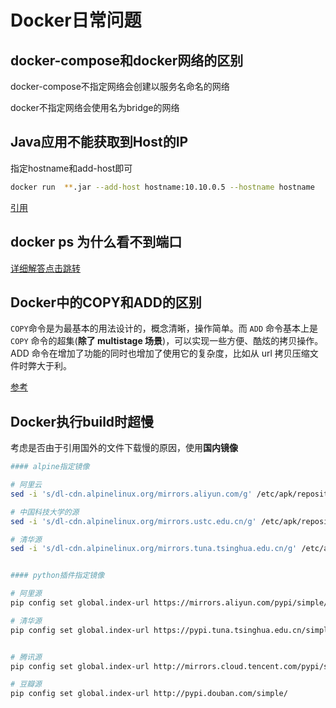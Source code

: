 # Docker日常问题

## docker-compose和docker网络的区别

docker-compose不指定网络会创建以服务名命名的网络

docker不指定网络会使用名为bridge的网络

## Java应用不能获取到Host的IP

指定hostname和add-host即可

```bash
docker run  **.jar --add-host hostname:10.10.0.5 --hostname hostname
```

[引用]( https://stackoverflow.com/questions/27087786/java-application-cannot-get-ip-address-of-the-host-in-docker-container-with-stat)

## docker ps 为什么看不到端口

[详细解答点击跳转](docker_network.md)

## Docker中的COPY和ADD的区别

`COPY`命令是为最基本的用法设计的，概念清晰，操作简单。而 `ADD` 命令基本上是 `COPY` 命令的超集(**除了 multistage 场景**)，可以实现一些方便、酷炫的拷贝操作。ADD 命令在增加了功能的同时也增加了使用它的复杂度，比如从 url 拷贝压缩文件时弊大于利。

[参考](https://www.cnblogs.com/sparkdev/p/9573248.html)

## Docker执行build时超慢

考虑是否由于引用国外的文件下载慢的原因，使用**国内镜像**

```bash
#### alpine指定镜像

# 阿里云
sed -i 's/dl-cdn.alpinelinux.org/mirrors.aliyun.com/g' /etc/apk/repositories

# 中国科技大学的源
sed -i 's/dl-cdn.alpinelinux.org/mirrors.ustc.edu.cn/g' /etc/apk/repositories

# 清华源
sed -i 's/dl-cdn.alpinelinux.org/mirrors.tuna.tsinghua.edu.cn/g' /etc/apk/repositories


#### python插件指定镜像

# 阿里源
pip config set global.index-url https://mirrors.aliyun.com/pypi/simple/

# 清华源
pip config set global.index-url https://pypi.tuna.tsinghua.edu.cn/simple


# 腾讯源
pip config set global.index-url http://mirrors.cloud.tencent.com/pypi/simple

# 豆瓣源
pip config set global.index-url http://pypi.douban.com/simple/
```
